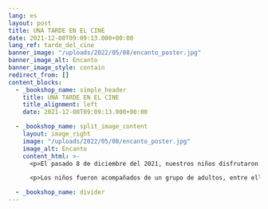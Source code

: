 ```yaml
---
lang: es
layout: post
title: UNA TARDE EN EL CINE
date: 2021-12-08T09:09:13.000+00:00
lang_ref: tarde_del_cine
banner_image: "/uploads/2022/05/08/encanto_poster.jpg"
banner_image_alt: Encanto
banner_image_style: contain
redirect_from: []
content_blocks:
  - _bookshop_name: simple_header
    title: UNA TARDE EN EL CINE
    title_alignment: left
    date: 2021-12-08T09:09:13.000+00:00

  - _bookshop_name: split_image_content
    layout: image_right
    image: "/uploads/2022/05/08/encanto_poster.jpg"
    image_alt: Encanto
    content_html: >-
      <p>El pasado 8 de diciembre del 2021, nuestros niños disfrutaron de una <b>Tarde de CINE</b>, gracias al auspicio del Club de Leones Carlos L. Almodóvar de Vista Verde (en Mayagüez). Mientras veían la película ‘Encanto’ en español, los niños pudieron saborear popcorn y refrescos.</p>

      <p>Los niños fueron acompañados de un grupo de adultos, entre ellos los empleados Nicole (oficinista), Deborah (enfermera), Carmen (chofer) y una Asistente de Cuido Residencial (‘Nana’). También asistieron las señoras Miriam Almodóvar y Maricarmen Alemañy, miembros de la Junta de Directores, y la señora Iris Miriam López, representante del Club de Leones. Damos gracias a todos los que aportaron para llevar a cabo esta tarde tan amena para los niños.</p>

  - _bookshop_name: divider
---
```

